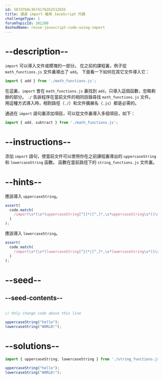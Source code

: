 ```yaml
---
id: 587d7b8c367417b2b2512b55
title: 通過 import 複用 JavaScript 代碼
challengeType: 1
forumTopicId: 301208
dashedName: reuse-javascript-code-using-import
---
```


# --description--

`import` 可以導入文件或模塊的一部分。 在之前的課程裏，例子從 `math_functions.js` 文件裏導出了 `add`。 下面看一下如何在其它文件導入它：

```js
import { add } from './math_functions.js';
```

在這裏，`import` 會在 `math_functions.js` 裏找到 `add`，只導入這個函數，忽略剩餘的部分。 `./` 告訴程序在當前文件的相同目錄尋找 `math_functions.js` 文件。 用這種方式導入時，相對路徑（`./`）和文件擴展名（`.js`）都是必需的。

通過在 `import` 語句裏添加項目，可以從文件裏導入多個項目，如下：

```js
import { add, subtract } from './math_functions.js';
```

# --instructions--

添加 `import` 語句，使當前文件可以使用你在之前課程裏導出的 `uppercaseString` 和 `lowercaseString` 函數。 函數在當前路徑下的 `string_functions.js` 文件裏。

# --hints--

應該導入 `uppercaseString`。

```js
assert(
  code.match(
    /import\s*{\s*(uppercaseString[^}]*|[^,]*,\s*uppercaseString\s*)}\s+from\s+('|")\.\/string_functions\.js\2/g
  )
);
```

應該導入 `lowercaseString`。

```js
assert(
  code.match(
    /import\s*{\s*(lowercaseString[^}]*|[^,]*,\s*lowercaseString\s*)}\s+from\s+('|")\.\/string_functions\.js\2/g
  )
);
```

# --seed--

## --seed-contents--

```js

// Only change code above this line

uppercaseString("hello");
lowercaseString("WORLD!");
```

# --solutions--

```js
import { uppercaseString, lowercaseString } from './string_functions.js';

uppercaseString("hello");
lowercaseString("WORLD!");
```
